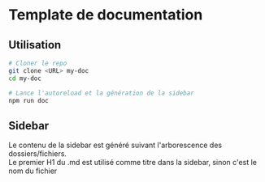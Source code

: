 # Template de documentation

## Utilisation

```bash
# Cloner le repo
git clone <URL> my-doc
cd my-doc

# Lance l'autoreload et la génération de la sidebar
npm run doc
```

## Sidebar

Le contenu de la sidebar est généré suivant l'arborescence des dossiers/fichiers.  
Le premier H1 du .md est utilisé comme titre dans la sidebar, sinon c'est le nom du fichier 
